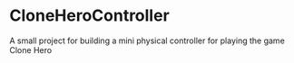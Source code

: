 # CloneHeroController
A small project for building a mini physical controller for playing the game Clone Hero
